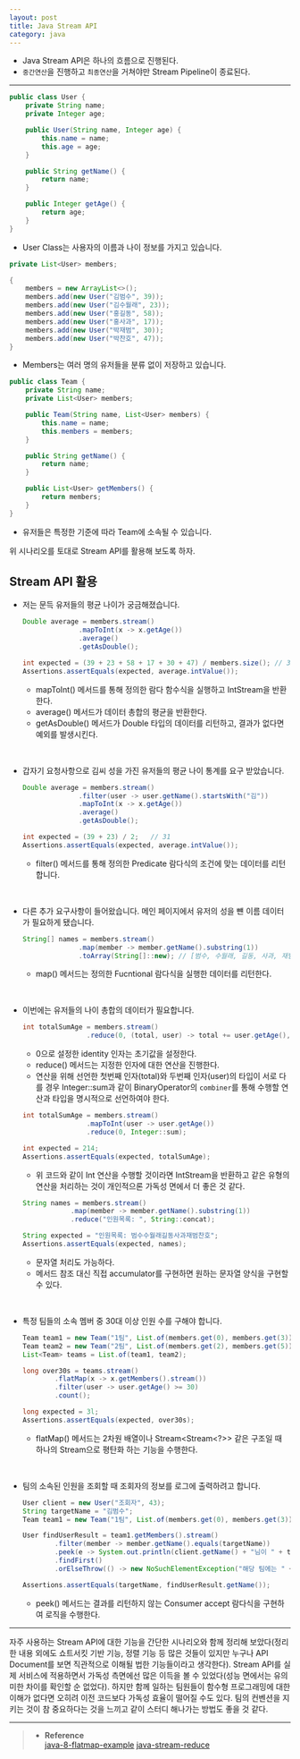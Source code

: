 ```yaml
---
layout: post
title: Java Stream API
category: java
---
```


- Java Stream API은 하나의 흐름으로 진행된다.
- `중간연산`을 진행하고 `최종연산`을 거쳐야만 Stream Pipeline이 종료된다.

---

```java
public class User {
    private String name;
    private Integer age;

    public User(String name, Integer age) {
        this.name = name;
        this.age = age;
    }

    public String getName() {
        return name;
    }

    public Integer getAge() {
        return age;
    }
}
```
- User Class는 사용자의 이름과 나이 정보를 가지고 있습니다.   

```java
private List<User> members;

{
    members = new ArrayList<>();
    members.add(new User("김범수", 39));
    members.add(new User("김수월래", 23));
    members.add(new User("홍길동", 58));
    members.add(new User("홍사과", 17));
    members.add(new User("박재범", 30));
    members.add(new User("박찬호", 47));
}
```
- Members는 여러 명의 유저들을 분류 없이 저장하고 있습니다.   

```java
public class Team {
    private String name;
    private List<User> members;

    public Team(String name, List<User> members) {
        this.name = name;
        this.members = members;
    }

    public String getName() {
        return name;
    }

    public List<User> getMembers() {
        return members;
    }
}
```
- 유저들은 특정한 기준에 따라 Team에 소속될 수 있습니다.   

위 시나리오를 토대로 Stream API를 활용해 보도록 하자.

## Stream API 활용

- 저는 문득 유저들의 평균 나이가 궁금해졌습니다.
    
    ```java
    Double average = members.stream()
                  .mapToInt(x -> x.getAge())
                  .average()
                  .getAsDouble();
    
    int expected = (39 + 23 + 58 + 17 + 30 + 47) / members.size(); // 35
    Assertions.assertEquals(expected, average.intValue());
    ```
    - mapToInt() 메서드를 통해 정의한 람다 함수식을 실행하고 IntStream을 반환한다.
    - average() 메서드가 데이터 총합의 평균을 반환한다.
    - getAsDouble() 메서드가 Double 타입의 데이터를 리턴하고, 결과가 없다면 예외를 발생시킨다.   

<br>

- 갑자기 요청사항으로 김씨 성을 가진 유저들의 평균 나이 통계를 요구 받았습니다.
    
    ```java
    Double average = members.stream()
                  .filter(user -> user.getName().startsWith("김"))
                  .mapToInt(x -> x.getAge())
                  .average()
                  .getAsDouble();
    
    int expected = (39 + 23) / 2;   // 31
    Assertions.assertEquals(expected, average.intValue());
    ```
    - filter() 메서드를 통해 정의한 Predicate 람다식의 조건에 맞는 데이터를 리턴합니다.   

<br>

- 다른 추가 요구사항이 들어왔습니다. 메인 페이지에서 유저의 성을 뺸 이름 데이터가 필요하게 됐습니다.
    
    ```java
    String[] names = members.stream()
                  .map(member -> member.getName().substring(1))
                  .toArray(String[]::new); // [범수, 수월래, 길동, 사과, 재범, 찬호]
    ```
    - map() 메서드는 정의한 Fucntional 람다식을 실행한 데이터를 리턴한다.   

<br>

- 이번에는 유저들의 나이 총합의 데이터가 필요합니다.
    
    ```java
    int totalSumAge = members.stream()
                    .reduce(0, (total, user) -> total += user.getAge(), Integer::sum);
    ```
    - 0으로 설정한 identity 인자는 초기값을 설정한다.
    - reduce() 메서드는 지정한 인자에 대한 연산을 진행한다.
    - 연산을 위해 선언한 첫번째 인자(total)와 두번째 인자(user)의 타입이 서로 다를 경우 Integer::sum과 같이 BinaryOperator의 `combiner`를 통해 수행할 연산과 타입을 명시적으로 선언하여야 한다.
    
    ```java
    int totalSumAge = members.stream()
                    .mapToInt(user -> user.getAge())
                    .reduce(0, Integer::sum);
    
    int expected = 214;
    Assertions.assertEquals(expected, totalSumAge);
    ```
    - 위 코드와 같이 Int 연산을 수행할 것이라면 IntStream을 반환하고 같은 유형의 연산을 처리하는 것이 개인적으론 가독성 면에서 더 좋은 것 같다.
    
    ```java
    String names = members.stream()
                .map(member -> member.getName().substring(1))
                .reduce("인원목록: ", String::concat);
    
    String expected = "인원목록: 범수수월래길동사과재범찬호";
    Assertions.assertEquals(expected, names);
    ```
    - 문자열 처리도 가능하다.
    - 메서드 참조 대신 직접 accumulator를 구현하면 원하는 문자열 양식을 구현할 수 있다.   
    
<br>

- 특정 팀들의 소속 멤버 중 30대 이상 인원 수를 구해야 합니다.
    
    ```java
    Team team1 = new Team("1팀", List.of(members.get(0), members.get(3)));
    Team team2 = new Team("2팀", List.of(members.get(2), members.get(5)));
    List<Team> teams = List.of(team1, team2);
    
    long over30s = teams.stream()
            .flatMap(x -> x.getMembers().stream())
            .filter(user -> user.getAge() >= 30)
            .count();
    
    long expected = 3l;
    Assertions.assertEquals(expected, over30s);
    ```
    - flatMap() 메서드는 2차원 배열이나 Stream<Stream<?>> 같은 구조일 때 하나의 Stream으로 평탄화 하는 기능을 수행한다.   

<br>

- 팀의 소속된 인원을 조회할 때 조회자의 정보를 로그에 출력하려고 합니다.
    
    ```java
    User client = new User("조회자", 43);
    String targetName = "김범수";
    Team team1 = new Team("1팀", List.of(members.get(0), members.get(3)));
    
    User findUserResult = team1.getMembers().stream()
            .filter(member -> member.getName().equals(targetName))
            .peek(e -> System.out.println(client.getName() + "님이 " + targetName + "님의 정보를 조회하였습니다."))
            .findFirst()
            .orElseThrow(() -> new NoSuchElementException("해당 팀에는 " + targetName + "님이 소속되어 있지 않습니다."));
    
    Assertions.assertEquals(targetName, findUserResult.getName());
    ```
    - peek() 메서드는 결과를 리턴하지 않는 Consumer accept 람다식을 구현하여 로직을 수행한다.   

---

자주 사용하는 Stream API에 대한 기능을 간단한 시나리오와 함께 정리해 보았다(정리한 내용 외에도 쇼트서킷 기반 기능, 정렬 기능 등 많은 것들이 있지만 누구나 API Document를 보면 직관적으로 이해될 법한 기능들이라고 생각한다). Stream API를 실제 서비스에 적용하면서 가독성 측면에선 많은 이득을 볼 수 있었다(성능 면에서는 유의미한 차이를 확인할 순 없었다). 하지만 함께 일하는 팀원들이 함수형 프로그래밍에 대한 이해가 없다면 오히려 이전 코드보다 가독성 효율이 떨어질 수도 있다. 팀의 컨벤션을 지키는 것이 참 중요하다는 것을 느끼고 같이 스터디 해나가는 방법도 좋을 것 같다.

---

> - **Reference**   
> [java-8-flatmap-example]([https://mkyong.com/java8/java-8-flatmap-example/](https://mkyong.com/java8/java-8-flatmap-example/))   
> [java-stream-reduce]([https://www.baeldung.com/java-stream-reduce](https://www.baeldung.com/java-stream-reduce))   